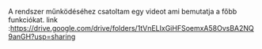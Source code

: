 A rendszer műnködéséhez csatoltam egy videot ami bemutatja a főbb funkciókat. link :https://drive.google.com/drive/folders/1tVnELIxGiHFSoemxA58OvsBA2NQ9anGH?usp=sharing
